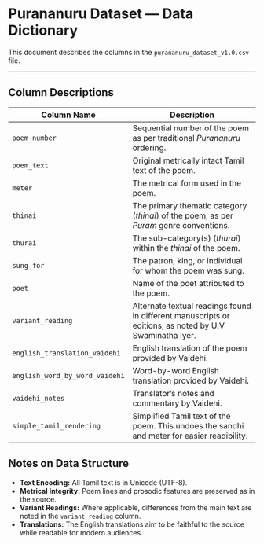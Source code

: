 # Purananuru Dataset — Data Dictionary

This document describes the columns in the `purananuru_dataset_v1.0.csv` file.

---

## Column Descriptions

| Column Name | Description |
|-------------|-------------|
| `poem_number` | Sequential number of the poem as per traditional *Purananuru* ordering. |
| `poem_text` | Original metrically intact Tamil text of the poem. |
| `meter` | The metrical form used in the poem. |
| `thinai` | The primary thematic category (*thinai*) of the poem, as per *Puram* genre conventions. |
| `thurai` | The sub-category(s) (*thurai*) within the *thinai* of the poem. |
| `sung_for` | The patron, king, or individual for whom the poem was sung. |
| `poet` | Name of the poet attributed to the poem. |
| `variant_reading` | Alternate textual readings found in different manuscripts or editions, as noted by U.V Swaminatha Iyer.  |
| `english_translation_vaidehi` | English translation of the poem provided by Vaidehi. |
| `english_word_by_word_vaidehi` | Word-by-word English translation provided by Vaidehi. |
| `vaidehi_notes` | Translator’s notes and commentary by Vaidehi. |
| `simple_tamil_rendering` | Simplified Tamil text of the poem. This undoes the sandhi and meter for easier readibility. |

## Notes on Data Structure

- **Text Encoding:** All Tamil text is in Unicode (UTF-8).  
- **Metrical Integrity:** Poem lines and prosodic features are preserved as in the source.  
- **Variant Readings:** Where applicable, differences from the main text are noted in the `variant_reading` column.  
- **Translations:** The English translations aim to be faithful to the source while readable for modern audiences.  
